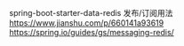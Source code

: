 spring-boot-starter-data-redis 发布/订阅用法
https://www.jianshu.com/p/660141a93619
https://spring.io/guides/gs/messaging-redis/
